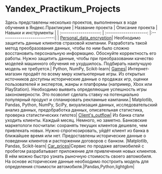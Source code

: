 # Yandex_Practikum_Projects
Здесь представлены несколько проектов, выполненных в ходе обучения в Яндекс.Практикуме
| Название проекта | Описание проекта | Навыки и инструменты |
| :--------------------: | :---------------------: |:---------------------------:|
| [Personal_data_encryption](http://github.com/EVP89/Yandex_Practikum_Projects/tree/main/Personal_data_encryption)| Необходимо защитить данные клиентов страховой компании. Разработать такой метод преобразования данных, чтобы по ним было сложно восстановить персональную информацию. Обоснуйте корректность его работы. Нужно защитить данные, чтобы при преобразовании качество моделей машинного обучения не ухудшилось. Подбирать наилучшую модель не требуется.| Python, NumPy, Scikit-learn|
[Games](https://github.com/EVP89/Yandex_Practikum_Projects/tree/main/Games)| Интернет-магазин продаёт по всему миру компьютерные игры. Из открытых источников доступны исторические данные о продажах игр, оценки пользователей и экспертов, жанры и платформы (например, Xbox или PlayStation). Необходимо выявить определяющие успешность игры закономерности. Это позволит сделать ставку на потенциально популярный продукт и спланировать рекламные кампании.| Matplotlib, Pandas, Python, NumPy, SciPy, визуализация данных, исследовательский анализ данных, предобработка данных, описательная статистика, проверка статистических гипотез|
[Client's_outflow](https://github.com/EVP89/Yandex_Practikum_Projects/tree/main/Personal_data_encryption)| Из банка стали уходить клиенты. Каждый месяц. Немного, но заметно. Банковские маркетологи посчитали: сохранять текущих клиентов дешевле, чем привлекать новых. Нужно спрогнозировать, уйдёт клиент из банка в ближайшее время или нет. Предоставлены исторические данные о поведении клиентов и расторжении договоров с банком. |Matplotlib, Pandas, Scikit-learn|
[Car_prices](https://github.com/EVP89/Yandex_Practikum_Projects/tree/main/Car_prices)|Сервис по продаже автомобилей с пробегом  разрабатывает приложение для привлечения новых клиентов. В нём можно быстро узнать рыночную стоимость своего автомобиля. На основе исторические данные необходимо построить модель для определения стоимости автомобиля.|Pandas,Python,lightgbm|

